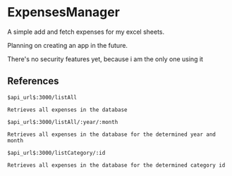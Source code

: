 # ExpensesManager

A simple add and fetch expenses for my excel sheets.

Planning on creating an app in the future.

There's no security features yet, because i am the only one using it

## References

`$api_url$:3000/listAll`
```
Retrieves all expenses in the database

```

`$api_url$:3000/listAll/:year/:month`
```
Retrieves all expenses in the database for the determined year and month

```

`$api_url$:3000/listCategory/:id`
```
Retrieves all expenses in the database for the determined category id

```
